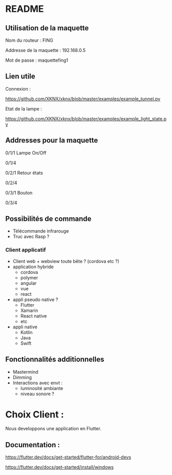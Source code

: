 # README

## Utilisation de la maquette

Nom du routeur : FING

Addresse de la maquette : 192.168.0.5

Mot de passe : maquettefing1

## Lien utile

Connexion :

https://github.com/XKNX/xknx/blob/master/examples/example_tunnel.py

Etat de la lampe :

https://github.com/XKNX/xknx/blob/master/examples/example_light_state.py

## Addresses pour la maquette

0/1/1 Lampe On/Off

0/1/4

0/2/1 Retour états

0/2/4

0/3/1 Bouton

0/3/4

## Possibilités de commande

- Télécommande infrarouge
- Truc avec Rasp ?

### Client applicatif

- Client web + webview toute bête ? (cordova etc ?)
- application hybride
  - cordova
  - polymer
  - angular
  - vue
  - react
- appli pseudo native ?
  - Flutter
  - Xamarin
  - React native
  - etc
- appli native
  - Kotlin
  - Java
  - Swift

## Fonctionnalités additionnelles

- Mastermind
- Dimming
- Interactions avec envt :
  - luminosité ambiante
  - niveau sonore ?

# Choix Client :

Nous developpons une application en Flutter.

## Documentation :

https://flutter.dev/docs/get-started/flutter-for/android-devs
https://flutter.dev/docs/get-started/install/windows

